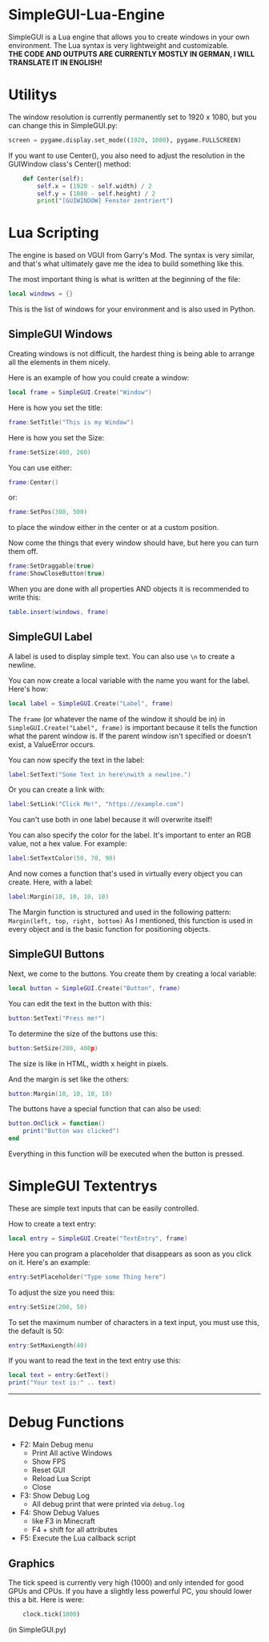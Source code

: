 # SimpleGUI-Lua-Engine
SimpleGUI is a Lua engine that allows you to create windows in your own environment. The Lua syntax is very lightweight and customizable. \
**THE CODE AND OUTPUTS ARE CURRENTLY MOSTLY IN GERMAN, I WILL TRANSLATE IT IN ENGLISH!**

# Utilitys
The window resolution is currently permanently set to 1920 x 1080, but you can change this in SimpleGUI.py:
````python
screen = pygame.display.set_mode((1920, 1080), pygame.FULLSCREEN)
````
 If you want to use Center(), you also need to adjust the resolution in the GUIWindow class's Center() method:
````python
    def Center(self):
        self.x = (1920 - self.width) / 2
        self.y = (1080 - self.height) / 2
        print("[GUIWINDOW] Fenster zentriert") 
````

# Lua Scripting
The engine is based on VGUI from Garry's Mod. The syntax is very similar, and that's what ultimately gave me the idea to build something like this.

The most important thing is what is written at the beginning of the file: 
````lua
local windows = {}
````
This is the list of windows for your environment and is also used in Python.

## SimpleGUI Windows
Creating windows is not difficult, the hardest thing is being able to arrange all the elements in them nicely.

Here is an example of how you could create a window:
````lua
local frame = SimpleGUI.Create("Window")
````

Here is how you set the title:
````lua
frame:SetTitle("This is my Window")
````

Here is how you set the Size:
````lua
frame:SetSize(480, 260)
````

You can use either:
````lua
frame:Center()
````
or:
````lua
frame:SetPos(300, 500)
````
to place the window either in the center or at a custom position.

Now come the things that every window should have, but here you can turn them off.
````lua
frame:SetDraggable(true)
frame:ShowCloseButton(true)
````

When you are done with all properties AND objects it is recommended to write this:
````lua
table.insert(windows, frame)
````

## SimpleGUI Label
A label is used to display simple text. You can also use ````\n```` to create a newline.

You can now create a local variable with the name you want for the label. Here's how:
````lua
local label = SimpleGUI.Create("Label", frame)
````
The ````frame```` (or whatever the name of the window it should be in) in ````SimpleGUI.Create("Label", frame)```` is important because it tells the function what the parent window is. If the parent window isn't specified or doesn't exist, a ValueError occurs.

You can now specify the text in the label:
````lua
label:SetText("Some Text in here\nwith a newline.")
````
Or you can create a link with:
````lua
label:SetLink("Click Me!", "https://example.com")
````
You can't use both in one label because it will overwrite itself! 

You can also specify the color for the label. It's important to enter an RGB value, not a hex value. For example:
````lua
label:SetTextColor(50, 70, 90)
````

And now comes a function that's used in virtually every object you can create. Here, with a label:
````lua
label:Margin(10, 10, 10, 10)
````

The Margin function is structured and used in the following pattern: ````Margin(left, top, right, bottom)````
As I mentioned, this function is used in every object and is the basic function for positioning objects.

## SimpleGUI Buttons
Next, we come to the buttons. You create them by creating a local variable:
````lua
local button = SimpleGUI.Create("Button", frame)
````

You can edit the text in the button with this:
````lua
button:SetText("Press me!")
````

To determine the size of the buttons use this:
````lua
button:SetSize(200, 400p)
````
The size is like in HTML, width x height in pixels.

And the margin is set like the others:
````lua
button:Margin(10, 10, 10, 10)
````

The buttons have a special function that can also be used:
````lua
button.OnClick = function()
    print("Button was clicked")
end
````
Everything in this function will be executed when the button is pressed.

# SimpleGUI Textentrys
These are simple text inputs that can be easily controlled.

How to create a text entry:
````lua
local entry = SimpleGUI.Create("TextEntry", frame)
````

Here you can program a placeholder that disappears as soon as you click on it. Here's an example: 
````lua
entry:SetPlaceholder("Type some Thing here")
````

To adjust the size you need this:
````lua
entry:SetSize(200, 50)
````

To set the maximum number of characters in a text input, you must use this, the default is 50:
````lua
entry:SetMaxLength(40)
````

If you want to read the text in the text entry use this:
````lua
local text = entry:GetText()
print("Your text is:" .. text)
````

---
# Debug Functions
- F2: Main Debug menu
     - Print All active Windows
     - Show FPS
     - Reset GUI
     - Reload Lua Script
     - Close
- F3: Show Debug Log
     - All debug print that were printed via ````debug.log````
- F4: Show Debug Values
     - like F3 in Minecraft
     - F4 + shift for all attributes
- F5: Execute the Lua callback script

## Graphics
The tick speed is currently very high (1000) and only intended for good GPUs and CPUs. If you have a slightly less powerful PC, you should lower this a bit. Here is were:
````python
    clock.tick(1000)
```` 
(in SimpleGUI.py) 
